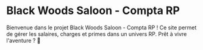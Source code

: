 # Black Woods Saloon - Compta RP
Bienvenue dans le projet Black Woods Saloon - Compta RP !
Ce site permet de gérer les salaires, charges et primes dans un univers RP.
Prêt à vivre l'aventure ? 🤠